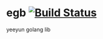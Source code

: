 # egb [![Build Status](https://travis-ci.org/agelinazf/egb.svg?branch=master)](https://travis-ci.org/agelinazf/egb)
yeeyun golang lib
